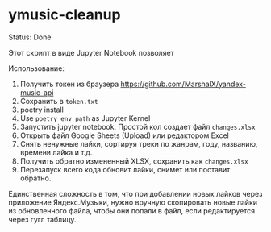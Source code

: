# ymusic-cleanup

Status: Done

Этот скрипт в виде Jupyter Notebook позволяет

Использование:
 1. Получить токен из браузера https://github.com/MarshalX/yandex-music-api
 2. Сохранить в `token.txt`
 3. poetry install
 4. Use `poetry env path` as Jupyter Kernel
 5. Запустить jupyter notebook. Простой кол создает файл `changes.xlsx`
 6. Открыть файл Google Sheets (Upload) или редактором Excel
 7. Снять ненужные лайки, сортируя треки по жанрам, году, названию, времени лайка и т.д.
 8. Получить обратно измененный XLSX, сохранить как `changes.xlsx`
 9. Перезапуск всего кода обновит лайки, снимет или поставит обратно.

Единственная сложность в том, что при добавлении новых лайков через приложение Яндекс.Музыки, нужно вручную скопировать новые лайки из обновленного файла, чтобы они попали в файл, если редактируется через гугл таблицу. 